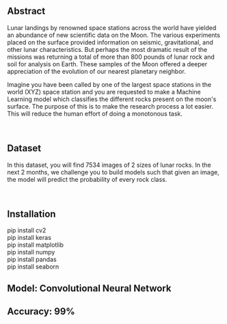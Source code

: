 <h2>Abstract</h2>
<p>
  Lunar landings by renowned space stations across the world have yielded an abundance of new scientific data on the Moon. The various experiments placed on the surface provided information on seismic, gravitational, and other lunar characteristics. But perhaps the most dramatic result of the missions was returning a total of more than 800 pounds of lunar rock and soil for analysis on Earth. These samples of the Moon offered a deeper appreciation of the evolution of our nearest planetary neighbor. 

Imagine you have been called by one of the largest space stations in the world (XYZ) space station and you are requested to make a Machine Learning model which classifies the different rocks present on the moon's surface. The purpose of this is to make the research process a lot easier. This will reduce the human effort of doing a monotonous task.
</p>
<br>
<h2>Dataset</h2>
<p>In this dataset, you will find 7534 images of 2 sizes of lunar rocks. In the next 2 months, we challenge you to build models such that given an image, the model will predict the probability of every rock class.</p>
<br>

<h2>Installation</h2>
<p>
  pip install cv2<br>
  pip install keras<br>
  pip install matplotlib<br>
  pip install numpy <br>
  pip install pandas<br>
  pip install seaborn<br>
  
</p>
<h2>Model: Convolutional Neural Network</h2>
<h2>Accuracy: 99%</h2>
